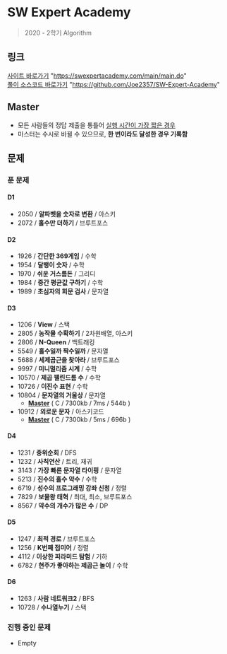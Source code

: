 # SW Expert Academy
  > 2020 - 2학기 Algorithm

## 링크
  [사이트 바로가기](https://swexpertacademy.com/main/main.do) "https://swexpertacademy.com/main/main.do"  
  [풀이 소스코드 바로가기](https://github.com/Joe2357/SW-Expert-Academy) "https://github.com/Joe2357/SW-Expert-Academy"

## Master

- 모든 사람들의 정답 제출을 통틀어 <u>실행 시간이 가장 짧은 경우</u>
- 마스터는 수시로 바뀔 수 있으므로, **한 번이라도 달성한 경우 기록함**

## 문제

### 푼 문제

#### D1
  - 2050 / **알파벳을 숫자로 변환** / 아스키
  - 2072 / **홀수만 더하기** / 브루트포스
#### D2
  - 1926 / **간단한 369게임** / 수학
  - 1954 / **달팽이 숫자** / 수학
  - 1970 / **쉬운 거스름돈** / 그리디
  - 1984 / **중간 평균값 구하기** / 수학
  - 1989 / **초심자의 회문 검사** / 문자열
#### D3
  - 1206 / **View** / 스택
  - 2805 / **농작물 수확하기** / 2차원배열, 아스키
  - 2806 / **N-Queen** / 백트래킹
  - 5549 / **홀수일까 짝수일까** / 문자열
  - 5688 / **세제곱근을 찾아라** / 브루트포스
  - 9997 / **미니멀리즘 시계** / 수학
  - 10570 / **제곱 팰린드롬 수** / 수학
  - 10726 / **이진수 표현** / 수학
  - 10804 / **문자열의 거울상** / 문자열
      - <u>**Master**</u> ( C / 7300kb / 7ms / 544b )
  - 10912 / **외로운 문자** / 아스키코드
     - **<u>Master</u>** ( C / 7300kb / 5ms / 696b )
#### D4
  - 1231 / **중위순회** / DFS
  - 1232 / **사칙연산** / 트리, 재귀
  - 3143 / **가장 빠른 문자열 타이핑** / 문자열
  - 5213 / **진수의 홀수 약수** / 수학
  - 6719 / **성수의 프로그래밍 강좌 신청** / 정렬
  - 7829 / **보물왕 태혁** / 최대, 최소, 브루트포스
  - 8567 / **약수의 개수가 많은 수** / DP
#### D5
  - 1247 / **최적 경로** / 브루트포스
  - 1256 / **K번째 접미어** / 정렬
  - 4112 / **이상한 피라미드 탐험** / 기하
  - 6782 / **현주가 좋아하는 제곱근 놀이** / 수학
#### D6
  - 1263 / **사람 네트워크2** / BFS
  - 10728 / **수나열누기** / 스택

### 진행 중인 문제

- Empty